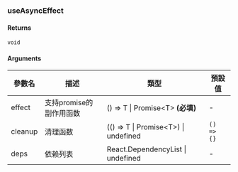 ### useAsyncEffect

#### Returns
`void`

#### Arguments
|參數名|描述|類型|預設值|
|---|---|---|---|
|effect|支持promise的副作用函数|() =&gt; T \| Promise&lt;T&gt;  **(必填)**|-|
|cleanup|清理函数|(() =&gt; T \| Promise&lt;T&gt;) \| undefined |`() => {}`|
|deps|依赖列表|React.DependencyList \| undefined |-|